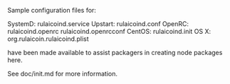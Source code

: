 Sample configuration files for:

SystemD: rulaicoind.service
Upstart: rulaicoind.conf
OpenRC:  rulaicoind.openrc
         rulaicoind.openrcconf
CentOS:  rulaicoind.init
OS X:    org.rulaicoin.rulaicoind.plist

have been made available to assist packagers in creating node packages here.

See doc/init.md for more information.
